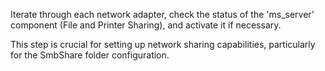 Iterate through each network adapter, check the status of the 'ms_server' 
component (File and Printer Sharing), and activate it if necessary. 

This step is crucial for setting up network sharing capabilities, 
particularly for the SmbShare folder configuration.